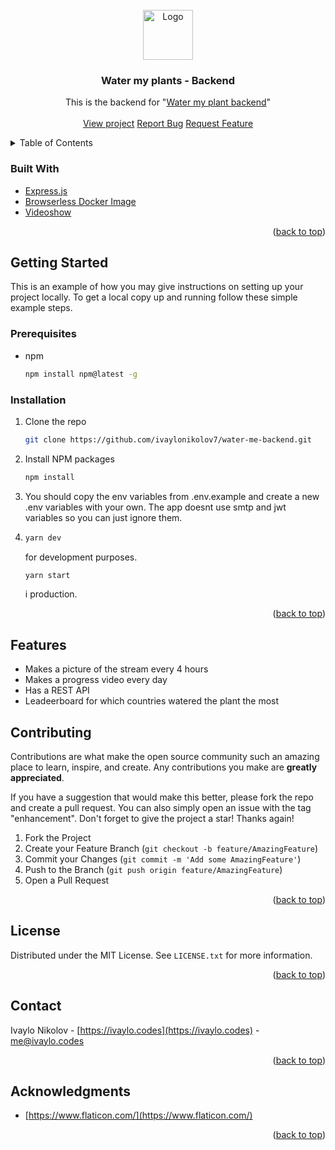 <div id="top"></div>

<!-- PROJECT LOGO -->
<br />
<div align="center">
  <a href="https://github.com/github_username/repo_name">
	<img src="src/images/plant-svgrepo-com.svg" alt="Logo" width="80" height="80">
  </a>

<h3 align="center">Water my plants - Backend</h3>

  <p align="center">
	This is the backend for "<a href="https://github.com/ivaylonikolov7/water-me-client">Water my plant backend</a>"
	<br />
	<br />
	<a href="https://watermyplant.com">View project</a>
	<a href="https://github.com/ivaylonikolov7/water-me-backend/issues">Report Bug</a>
	<a href="https://github.com/ivaylonikolov7/water-me-backend/issues">Request Feature</a>
  </p>
</div>



<!-- TABLE OF CONTENTS -->
<details>
  <summary>Table of Contents</summary>
  <ol>
	<li>
		<a href="#built-with">Built With</a>
	</li>
	<li>
	  <a href="#getting-started">Getting Started</a>
	  <ul>
		<li><a href="#prerequisites">Prerequisites</a></li>
		<li><a href="#installation">Installation</a></li>
	  </ul>
	</li>
	<li>
		<a href="#features">Features</a>
	</li>
	<li><a href="#contributing">Contributing</a></li>
	<li><a href="#contact">Contact</a></li>
	<li><a href="#acknowledgments">Acknowledgments</a></li>
  </ol>
</details>

### Built With

* [Express.js](https://reactjs.org/)
* [Browserless Docker Image](https://hub.docker.com/r/browserless/chrome)
* [Videoshow](https://github.com/h2non/videoshow)

<p align="right">(<a href="#top">back to top</a>)</p>



<!-- GETTING STARTED -->
## Getting Started

This is an example of how you may give instructions on setting up your project locally. To get a local copy up and running follow these simple example steps.

### Prerequisites

* npm
  ```sh
  npm install npm@latest -g
  ```

### Installation

1. Clone the repo
   ```sh
   git clone https://github.com/ivaylonikolov7/water-me-backend.git
   ```
2. Install NPM packages
   ```sh
   npm install
   ```
3. You should copy the env variables from .env.example and create a new .env variables with your own. The app doesnt use smtp and jwt variables so you can just ignore them.
4. ```sh
   yarn dev
   ```
	for development purposes. 

	```sh
   yarn start
   ``` 

   i production.

<p align="right">(<a href="#top">back to top</a>)</p>


<!-- Features -->
## Features

- Makes a picture of the stream every 4 hours
- Makes a progress video every day
- Has a REST API
- Leadeerboard for which countries watered the plant the most

<!-- CONTRIBUTING -->
## Contributing

Contributions are what make the open source community such an amazing place to learn, inspire, and create. Any contributions you make are **greatly appreciated**.

If you have a suggestion that would make this better, please fork the repo and create a pull request. You can also simply open an issue with the tag "enhancement".
Don't forget to give the project a star! Thanks again!

1. Fork the Project
2. Create your Feature Branch (`git checkout -b feature/AmazingFeature`)
3. Commit your Changes (`git commit -m 'Add some AmazingFeature'`)
4. Push to the Branch (`git push origin feature/AmazingFeature`)
5. Open a Pull Request

<p align="right">(<a href="#top">back to top</a>)</p>

<!-- LICENSE -->
## License

Distributed under the MIT License. See `LICENSE.txt` for more information.

<p align="right">(<a href="#top">back to top</a>)</p>



<!-- CONTACT -->
## Contact

Ivaylo Nikolov - [https://ivaylo.codes](https://ivaylo.codes) - me@ivaylo.codes

<p align="right">(<a href="#top">back to top</a>)</p>

<!-- ACKNOWLEDGMENTS -->
## Acknowledgments

* [https://www.flaticon.com/](https://www.flaticon.com/)

<p align="right">(<a href="#top">back to top</a>)</p>